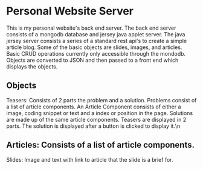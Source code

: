 Personal Website Server
=======================

This is my personal website's back end server. The back end server consists of a mongodb database and jersey java applet server. The java jersey server consists a series of a standard rest api's to create a simple article blog. Some of the basic objects are slides, images, and articles. Basic CRUD operations currently only accessible through the mondodb. Objects are converted to JSON and then passed to a front end which displays the objects.

Objects
-------
Teasers: Consists of 2 parts the problem and a solution. Problems consist of a list of article components. An Article Component consists of either a image, coding snippet or text and a index or position in the page.
Solutions are made up of the same article components.
Teasers are displayed in 2 parts. The solution is displayed after a button is clicked to display it.\n
    
Articles: Consists of a list of article components.
---------------------------------------------------
Slides:  Image and text with link to article that the slide is a brief for.
    
    
